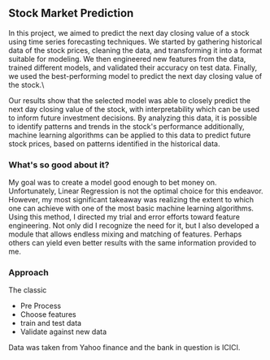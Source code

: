 ## Stock Market Prediction

In this project, we aimed to predict the next day closing value of a stock using time series forecasting techniques. We started by gathering historical data of the stock prices, cleaning the data, and transforming it into a format suitable for modeling. We then engineered new features from the data, trained different models, and validated their accuracy on test data. Finally, we used the best-performing model to predict the next day closing value of the stock.\

Our results show that the selected model was able to closely predict the next day closing value of the stock, with interpretability which can be used to inform future investment decisions. By analyzing this data, it is possible to identify patterns and trends in the stock's performance additionally, machine learning algorithms can be applied to this data to predict future stock prices, based on patterns identified in the historical data.

### What's so good about it?

My goal was to create a model good enough to bet money on. Unfortunately, Linear Regression is not the optimal choice for this endeavor. However, my most significant takeaway was realizing the extent to which one can achieve with one of the most basic machine learning algorithms. Using this method, I directed my trial and error efforts toward feature engineering. Not only did I recognize the need for it, but I also developed a module that allows endless mixing and matching of features. Perhaps others can yield even better results with the same information provided to me.

### Approach

The classic

- Pre Process
- Choose features
- train and test data
- Validate against new data


Data was taken from Yahoo finance and the bank in question is ICICI.
